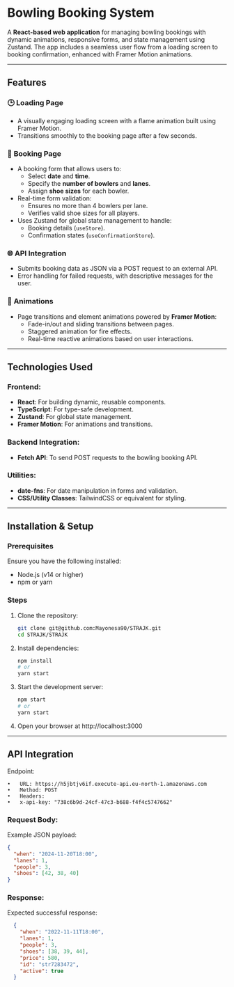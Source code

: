 # Bowling Booking System

A **React-based web application** for managing bowling bookings with dynamic animations, responsive forms, and state management using Zustand. The app includes a seamless user flow from a loading screen to booking confirmation, enhanced with Framer Motion animations.

---

## Features

### 🕒 **Loading Page**
- A visually engaging loading screen with a flame animation built using Framer Motion.
- Transitions smoothly to the booking page after a few seconds.

### 🎳 **Booking Page**
- A booking form that allows users to:
  - Select **date** and **time**.
  - Specify the **number of bowlers** and **lanes**.
  - Assign **shoe sizes** for each bowler.
- Real-time form validation:
  - Ensures no more than 4 bowlers per lane.
  - Verifies valid shoe sizes for all players.
- Uses Zustand for global state management to handle:
  - Booking details (`useStore`).
  - Confirmation states (`useConfirmationStore`).

### 🌐 **API Integration**
- Submits booking data as JSON via a POST request to an external API.
- Error handling for failed requests, with descriptive messages for the user.

### 🌈 **Animations**
- Page transitions and element animations powered by **Framer Motion**:
  - Fade-in/out and sliding transitions between pages.
  - Staggered animation for fire effects.
  - Real-time reactive animations based on user interactions.

---

## Technologies Used

### Frontend:
- **React**: For building dynamic, reusable components.
- **TypeScript**: For type-safe development.
- **Zustand**: For global state management.
- **Framer Motion**: For animations and transitions.

### Backend Integration:
- **Fetch API**: To send POST requests to the bowling booking API.

### Utilities:
- **date-fns**: For date manipulation in forms and validation.
- **CSS/Utility Classes**: TailwindCSS or equivalent for styling.

---

## Installation & Setup

### Prerequisites
Ensure you have the following installed:
- Node.js (v14 or higher)
- npm or yarn

### Steps
1. Clone the repository:
   ```bash
   git clone git@github.com:Mayonesa90/STRAJK.git
   cd STRAJK/STRAJK

2. Install dependencies:
    ```bash
    npm install
    # or
    yarn start

3. Start the development server:
    ```bash
    npm start
    # or
    yarn start

4. Open your browser at http://localhost:3000

---

## API Integration

Endpoint:

	•	URL: https://h5jbtjv6if.execute-api.eu-north-1.amazonaws.com
	•	Method: POST
	•	Headers:
	•	x-api-key: "738c6b9d-24cf-47c3-b688-f4f4c5747662"

### Request Body:

Example JSON payload:
  ```json
  {
    "when": "2024-11-20T18:00",
    "lanes": 1,
    "people": 3,
    "shoes": [42, 38, 40]
  }
  ```

### Response:

Expected successful response:
  ```json
    {
      "when": "2022-11-11T18:00", 
      "lanes": 1, 
      "people": 3, 
      "shoes": [38, 39, 44], 
      "price": 580,
      "id": "str7283472", 
      "active": true 
    }
  ```